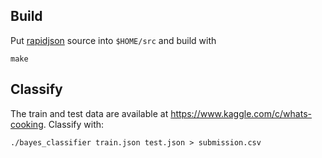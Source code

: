 ## Build

Put [rapidjson](https://github.com/miloyip/rapidjson) source into `$HOME/src` and build with

```
make
```

## Classify

The train and test data are available at https://www.kaggle.com/c/whats-cooking. Classify with:

```
./bayes_classifier train.json test.json > submission.csv
```
